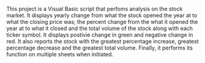 This project is a Visual Basic script that perfoms analysis on the stock market. It displays yearly change from what the stock
opened the year at to what the closing price was; the percent change from the what it opened the year at to what it closed and the
total volume of the stock along with each ticker symbol. It displays postivie change in green and negative change in red. It also
reports the stock with the greatest percentage increase, greatest percentage decrease and the greatest total volume. Finally, it performs its function on multiple sheets when initiated.
